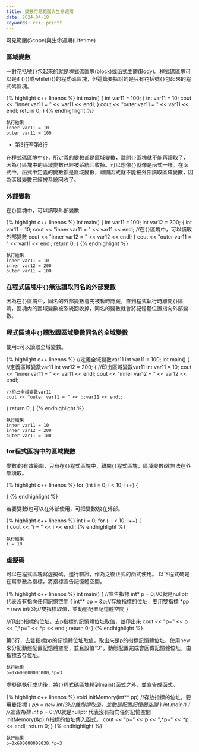```yaml
---
title: 變數可見範圍與生命週期
date: 2024-04-18
keywords: c++, printf
---
```


可見範圍(Scope)與生命週期(Lifetime)

### 區域變數

一對花括號`{}`包起來的就是程式碼區塊(block)或函式主體(Body)。程式碼區塊可以是if (){}或while(){}的程式碼區塊，但這篇要探討的是只有花括號`{}`包起來的程式碼區塊。

{% highlight c++ linenos %}
int main() {
  int var11 = 100;
  {
    int var11 = 10;
    cout << "inner var11 = " << var11 << endl;
  }
  cout << "outer var11 = " << var11 << endl;
  return 0;
}
{% endhighlight %}
```
執行結果
inner var11 = 10
outer var11 = 100
```

- 第3行至第6行

在程式碼區塊中`{}`，所定義的變數都是區域變數，離開`{}`區塊就不能再讀取了，因為`{}`區塊中的區域變數已經被系統回收掉。可以想像`{}`就像是函式一樣。在函式中，函式中定義的變數都是區域變數，離開函式就不能被外部讀取區域變數，因為區域變數已經被系統回收了。

### 外部變數

在`{}`區塊中，可以讀取外部變數

{% highlight c++ linenos %}
int main() {
  int var11 = 100;
  int var12 = 200;
  {
    int var11 = 10;
    cout << "inner var11 = " << var11 << endl;
    //在`{}`區塊中，可以讀取外部變數
    cout << "inner var12 = " << var12 << endl;
  }
  cout << "outer var11 = " << var11 << endl;
  return 0;
}
{% endhighlight %}
```
執行結果
inner var11 = 10
inner var12 = 200
outer var11 = 100
```

### 在程式區塊中`{}`無法讀取同名的外部變數

因為在`{}`區塊中，同名的外部變數會先被暫時隱藏，直到程式執行時離開`{}`區塊，區塊內的區域變數被系統回收掉，同名的變數就會將記憶體位置指向外部變數。

### 程式區塊中`{}`讀取跟區域變數同名的全域變數

使用::可以讀取全域變數。

{% highlight c++ linenos %}
//定義全域變數var11
int var11 = 100;
int main() {
  //定義區域變數var11
  int var12 = 200;
  {
    //印出區域變數var11
    int var11 = 10;
    cout << "inner var11 = " << var11 << endl;
    cout << "inner var12 = " << var12 << endl;

    //印出全域變數var11
    cout << "outer var11 = " << ::var11 << endl;
  }
  return 0;
}
{% endhighlight %}

```
執行結果
inner var11 = 10
inner var12 = 200
outer var11 = 100
```

### for程式區塊中的區域變數

變數i的有效範圍，只有在`{}`程式區塊中，離開`{}`程式區塊，區域變數i就無法在外部讀取。

{% highlight c++ linenos %}
for (int i = 0; i < 10; i++) {
  
}
{% endhighlight %}

若要變數i也可以在外部使用，可把變數i放在外部。

{% highlight c++ linenos %}
int i = 0;
for (; i < 10; i++) {  
}
cout << "i = " << i << endl;
{% endhighlight %}

```
執行結果
i = 10
```

### 虛擬碼

可以在程式區塊寫虛擬碼，進行驗證，作為之後正式的函式使用。
以下程式碼是在寫參數為指標，將指標宣告記憶體空間。

{% highlight c++ linenos %}
int main() {
  //宣告指標
  int* p = 0;//0就是nullptr 代表沒有指向任何記憶空間
  {
    int** pp = &p;//存放指標的位址，要用雙指標
    *pp = new int(3);//雙指標取值，並動態配置記憶體空間
  }

  //印出p指標的位址，去p指標的記憶體位址取值，並印出來
  cout << "p=" << p << ",*p=" << *p << endl;
  return 0;
}
{% endhighlight %}

第6行，去雙指標pp的記憶體位址取值，取出來是p的指標記憶體位址，使用new來分配動態配置記憶體空間，並且設值"3"，動態配置完成會回傳記憶體位址，由指標去存位址。


```
執行結果
p=0x60000000c000,*p=3
```
虛擬碼執行成功後，將`{}`程式碼區塊移到main()函式之外，並宣告成函式。
 
{% highlight c++ linenos %}
void initMemory(int** pp) //存放指標的位址，要用雙指標
{
  *pp = new int(3);//雙指標取值，並動態配置記憶體空間
}
int main() {
  //宣告指標
  int* p = 0;//0就是nullptr 代表沒有指向任何記憶空間
  initMemory(&p);//指標的位址傳入函式。
  cout << "p=" << p << ",*p=" << *p << endl;
  return 0;
}
{% endhighlight %}

```
執行結果
p=0x600000008030,*p=3
```